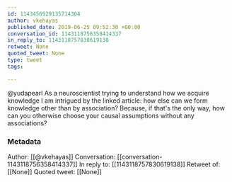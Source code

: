 ```yaml
---
id: 1143456929135714304
author: vkehayas
published_date: 2019-06-25 09:52:30 +00:00
conversation_id: 1143118756358414337
in_reply_to: 1143118757830619138
retweet: None
quoted_tweet: None
type: tweet
tags:

---
```


@yudapearl As a neuroscientist trying to understand how we acquire knowledge I am intrigued by the linked article: how else can we form knowledge other than by association? Because, if that's the only way, how can you otherwise choose your causal assumptions without any associations?

### Metadata

Author: [[@vkehayas]]
Conversation: [[conversation-1143118756358414337]]
In reply to: [[1143118757830619138]]
Retweet of: [[None]]
Quoted tweet: [[None]]
